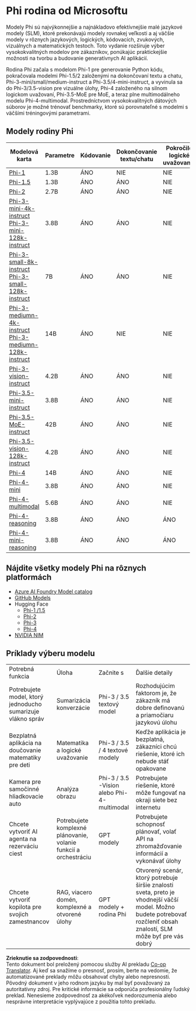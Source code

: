 <!--
CO_OP_TRANSLATOR_METADATA:
{
  "original_hash": "8ef41b679d85adc42be3e0cbee97f7f1",
  "translation_date": "2025-07-18T21:34:04+00:00",
  "source_file": "md/01.Introduction/01/01.PhiFamily.md",
  "language_code": "sk"
}
-->
# Phi rodina od Microsoftu

Modely Phi sú najvýkonnejšie a najnákladovo efektívnejšie malé jazykové modely (SLM), ktoré prekonávajú modely rovnakej veľkosti a aj väčšie modely v rôznych jazykových, logických, kódovacích, zvukových, vizuálnych a matematických testoch. Toto vydanie rozširuje výber vysokokvalitných modelov pre zákazníkov, ponúkajúc praktickejšie možnosti na tvorbu a budovanie generatívnych AI aplikácií.

Rodina Phi začala s modelom Phi-1 pre generovanie Python kódu, pokračovala modelmi Phi-1.5/2 založenými na dokončovaní textu a chatu, Phi-3-mini/small/medium-instruct a Phi-3.5/4-mini-instruct, a vyvinula sa do Phi-3/3.5-vision pre vizuálne úlohy, Phi-4 založeného na silnom logickom uvažovaní, Phi-3.5-MoE pre MoE, a teraz plne multimodálneho modelu Phi-4-multimodal. Prostredníctvom vysokokvalitných dátových súborov je možné trénovať benchmarky, ktoré sú porovnateľné s modelmi s väčšími tréningovými parametrami.

## Modely rodiny Phi

<div style="font-size:8px">

| Modelová karta | Parametre | Kódovanie | Dokončovanie textu/chatu | Pokročilé logické uvažovanie | Vizuálne úlohy | Zvuk | MoE |
| - | -  | - | - | - | - | - | - |
|[Phi-1](https://huggingface.co/microsoft/phi-1)|1.3B| ÁNO | NIE | NIE | NIE | NIE | NIE |
|[Phi-1.5](https://huggingface.co/microsoft/phi-1_5)|1.3B| ÁNO | ÁNO | NIE | NIE | NIE | NIE |
|[Phi-2](https://huggingface.co/microsoft/phi-1_5)|2.7B| ÁNO | ÁNO | NIE | NIE | NIE | NIE |
|[Phi-3-mini-4k-instruct](https://huggingface.co/microsoft/Phi-3-mini-4k-instruct)<br/>[Phi-3-mini-128k-instruct](https://huggingface.co/microsoft/Phi-3-mini-128k-instruct)|3.8B| ÁNO | ÁNO | NIE | NIE | NIE | NIE |
|[Phi-3-small-8k-instruct](https://huggingface.co/microsoft/Phi-3-small-8k-instruct)<br/>[Phi-3-small-128k-instruct](https://huggingface.co/microsoft/Phi-3-small-128k-instruct)<br/>|7B| ÁNO | ÁNO | NIE | NIE | NIE | NIE |
|[Phi-3-mediumn-4k-instruct](https://huggingface.co/microsoft/Phi-3-medium-4k-instruct)<br>[Phi-3-mediumn-128k-instruct](https://huggingface.co/microsoft/Phi-3-medium-128k-instruct)|14B| ÁNO | NIE | NIE | NIE | NIE | NIE |
|[Phi-3-vision-instruct](https://huggingface.co/microsoft/Phi-3-vision-128k-instruct)|4.2B| ÁNO | ÁNO | NIE | NIE | NIE | NIE |
|[Phi-3.5-mini-instruct](https://huggingface.co/microsoft/Phi-3.5-mini-instruct)|3.8B| ÁNO | ÁNO | NIE | NIE | NIE | NIE |
|[Phi-3.5-MoE-instruct](https://huggingface.co/microsoft/Phi-3.5-MoE-instruct)|42B| ÁNO | ÁNO | NIE | NIE | NIE | ÁNO |
|[Phi-3.5-vision-128k-instruct](https://huggingface.co/microsoft/Phi-3.5-vision-instruct)|4.2B| ÁNO | ÁNO | NIE | ÁNO | NIE | NIE |
|[Phi-4](https://huggingface.co/microsoft/phi-4)|14B| ÁNO | ÁNO | NIE | NIE | NIE | NIE |
|[Phi-4-mini](https://huggingface.co/microsoft/Phi-4-mini-instruct)|3.8B| ÁNO | ÁNO | NIE | NIE | NIE | NIE |
|[Phi-4-multimodal](https://huggingface.co/microsoft/Phi-4-multimodal-instruct)|5.6B| ÁNO | ÁNO | NIE | ÁNO | ÁNO | NIE |
|[Phi-4-reasoning](https://huggingface.co/microsoft/Phi-4-reasoning)|3.8B| ÁNO | ÁNO | ÁNO | NIE | NIE | NIE |
|[Phi-4-mini-reasoning](https://huggingface.co/microsoft/Phi-4-mini-reasoning)|3.8B| ÁNO | ÁNO | ÁNO | NIE | NIE | NIE |

</div>

## **Nájdite všetky modely Phi na rôznych platformách**

- [Azure AI Foundry Model catalog](https://ai.azure.com/explore/models?selectedCollection=phi)
- [GitHub Models](https://github.com/marketplace?query=Phi&type=models)
- Hugging Face
  - [Phi-1 /1.5](https://huggingface.co/collections/microsoft/phi-1-6626e29134744e94e222d572)
  - [Phi-2](https://huggingface.co/microsoft/phi-2)
  - [Phi-3](https://huggingface.co/collections/microsoft/phi-3-6626e15e9585a200d2d761e3)
  - [Phi-4](https://huggingface.co/collections/microsoft/phi-4-677e9380e514feb5577a40e4) 
- [NVIDIA NIM](https://build.nvidia.com/search?q=Phi)

## Príklady výberu modelu

| | | | |
|-|-|-|-|
|Potrebná funkcia|Úloha|Začnite s|Ďalšie detaily|
|Potrebujete model, ktorý jednoducho sumarizuje vlákno správ|Sumarizácia konverzácie|Phi-3 / 3.5 textový model|Rozhodujúcim faktorom je, že zákazník má dobre definovanú a priamočiaru jazykovú úlohu|
|Bezplatná aplikácia na doučovanie matematiky pre deti|Matematika a logické uvažovanie|Phi-3 / 3.5 / 4 textové modely|Keďže aplikácia je bezplatná, zákazníci chcú riešenie, ktoré ich nebude stáť opakovane|
|Kamera pre samočinné hliadkovacie auto|Analýza obrazu|Phi-3 / 3.5 -Vision alebo Phi-4-multimodal|Potrebujete riešenie, ktoré môže fungovať na okraji siete bez internetu|
|Chcete vytvoriť AI agenta na rezerváciu ciest|Potrebujete komplexné plánovanie, volanie funkcií a orchestráciu|GPT modely|Potrebujete schopnosť plánovať, volať API na zhromažďovanie informácií a vykonávať úlohy|
|Chcete vytvoriť kopilota pre svojich zamestnancov|RAG, viacero domén, komplexné a otvorené úlohy|GPT modely + rodina Phi|Otvorený scenár, ktorý potrebuje širšie znalosti sveta, preto je vhodnejší väčší model. Možno budete potrebovať rozčleniť obsah znalostí, SLM môže byť pre vás dobrý|

**Zrieknutie sa zodpovednosti**:  
Tento dokument bol preložený pomocou služby AI prekladu [Co-op Translator](https://github.com/Azure/co-op-translator). Aj keď sa snažíme o presnosť, prosím, berte na vedomie, že automatizované preklady môžu obsahovať chyby alebo nepresnosti. Pôvodný dokument v jeho rodnom jazyku by mal byť považovaný za autoritatívny zdroj. Pre kritické informácie sa odporúča profesionálny ľudský preklad. Nenesieme zodpovednosť za akékoľvek nedorozumenia alebo nesprávne interpretácie vyplývajúce z použitia tohto prekladu.